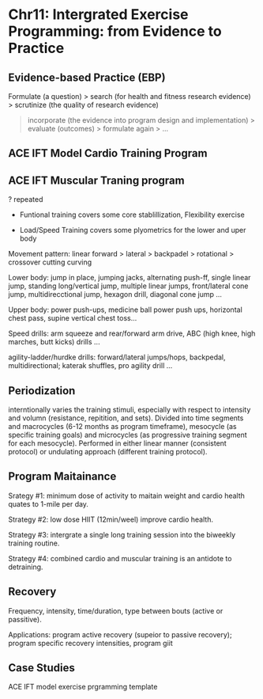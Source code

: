 # Chr11: Intergrated Exercise Programming: from Evidence to Practice

## Evidence-based Practice (EBP)

Formulate (a question) > search (for health and fitness research evidence) > scrutinize (the quality of research evidence) 
> incorporate (the evidence into program design and implementation) > evaluate (outcomes) > formulate again > ...

## ACE IFT Model Cardio Training Program 

## ACE IFT Muscular Traning program

? repeated 

- Funtional training covers some core stablillization, Flexibility exercise

- Load/Speed Training covers some plyometrics for the lower and uper body

Movement pattern: linear forward > lateral > backpadel > rotational > crossover cutting curving

Lower body: jump in place, jumping jacks, alternating push-ff, single linear jump, standing long/vertical jump, multiple linear jumps,
front/lateral cone jump, multidirecctional jump, hexagon drill, diagonal cone jump ...

Upper body: power push-ups, medicine ball power push ups, horizontal chest pass, supine vertical chest toss...

Speed drills: arm squeeze and rear/forward arm drive, ABC (high knee, high marches, butt kicks) drills ...

agility-ladder/hurdke drills: forward/lateral jumps/hops, backpedal, multidirectional; katerak shuffles, pro agility drill ...



## Periodization

interntionally varies the training stimuli, especially with respect to intensity and volumn (resistance, repitition, and sets).
Divided into time segments and macrocycles (6-12 months as program timeframe), mesocycle (as specific training goals) and 
microcycles (as progressive training segment for each mesocycle).
Performed in either linear manner (consistent protocol) or undulating approach (different training protocol).



## Program Maitainance 

Srategy #1: minimum dose of activity to maitain weight and cardio health quates to 1-mile per day.

Strategy #2: low dose HIIT (12min/weel) improve cardio health.

Strategy #3: intergrate a single long training session into the biweekly training routine.

Strategy #4: combined cardio and muscular training is an antidote to detraining. 


## Recovery

Frequency, intensity, time/duration, type between bouts (active or passitive).

Applications: program active recovery (supeior to passive recovery); program specific recovery intensities, program giit


## Case Studies

ACE IFT model exercise prgramming template

